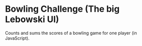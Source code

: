 
Bowling Challenge (The big Lebowski UI)
=================

Counts and sums the scores of a bowling game for one player (in JavaScript).

